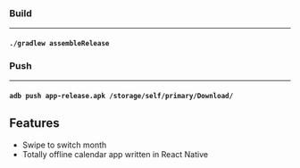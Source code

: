 ### Build
------

#### `./gradlew assembleRelease`

### Push
------

#### `adb push app-release.apk /storage/self/primary/Download/`

## Features
* Swipe to switch month
* Totally offline calendar app written in React Native

